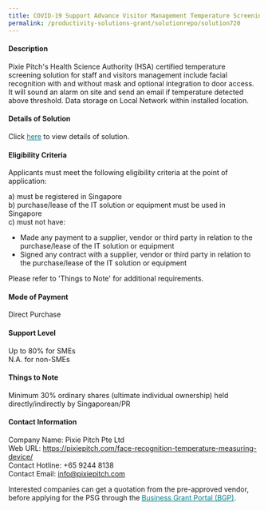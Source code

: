 ```yaml
---
title: COVID-19 Support Advance Visitor Management Temperature Screening, Facial recognition + Safe Entry Version 14.8.7 - Package 1 (Lan)
permalink: /productivity-solutions-grant/solutionrepo/solution720
---
```


#### Description

Pixie Pitch's Health Science Authority (HSA) certified temperature screening solution for staff and visitors management include facial recognition with and without mask and optional integration to door access. It will sound an alarm on site and send an email if temperature detected above threshold. Data storage on Local Network within installed location.

#### Details of Solution

Click <a href='https://govassist.gobusiness.gov.sg/images/psg/Desensitised_Pixie_Pitch_Annex_3_CR_wef_22_Oct_2020_Part_1.pdf' style='color:#037e8a'>here</a> to view details of solution.

#### Eligibility Criteria

Applicants must meet the following eligibility criteria at the point of application:

a) must be registered in Singapore <br>
b) purchase/lease of the IT solution or equipment must be used in Singapore <br>
c) must not have:
- Made any payment to a supplier, vendor or third party in relation to the purchase/lease of the IT solution or equipment
- Signed any contract with a supplier, vendor or third party in relation to the purchase/lease of the IT solution or equipment

Please refer to 'Things to Note' for additional requirements.

#### Mode of Payment
Direct Purchase

#### Support Level
Up to 80% for SMEs <br>
N.A. for non-SMEs

#### Things to Note
Minimum 30% ordinary shares (ultimate individual ownership) held directly/indirectly by Singaporean/PR

#### Contact Information
Company Name: Pixie Pitch Pte Ltd<br>Web URL: https://pixiepitch.com/face-recognition-temperature-measuring-device/<br>Contact Hotline: +65 9244 8138<br>Contact Email: info@pixiepitch.com 

Interested companies can get a quotation from the pre-approved vendor, before applying for the PSG through the <a target='_blank' style='color:#037e8a' href='https://www.businessgrants.gov.sg/'>Business Grant Portal (BGP)</a>.
